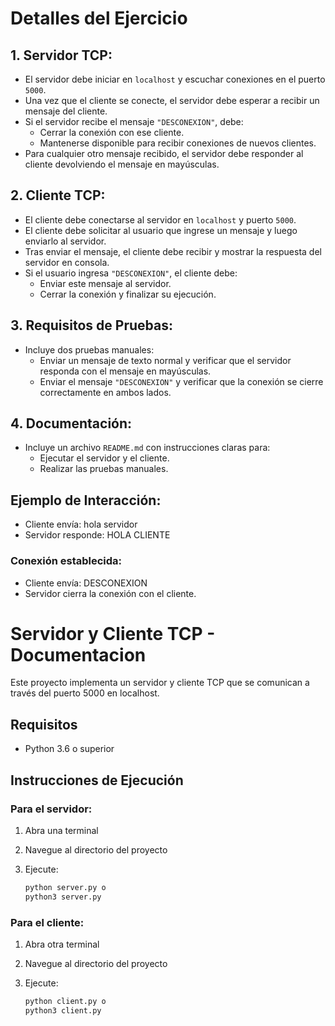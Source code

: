 # Detalles del Ejercicio

## 1. Servidor TCP:
- El servidor debe iniciar en `localhost` y escuchar conexiones en el puerto `5000`.
- Una vez que el cliente se conecte, el servidor debe esperar a recibir un mensaje del cliente.
- Si el servidor recibe el mensaje `"DESCONEXION"`, debe:
  - Cerrar la conexión con ese cliente.
  - Mantenerse disponible para recibir conexiones de nuevos clientes.
- Para cualquier otro mensaje recibido, el servidor debe responder al cliente devolviendo el mensaje en mayúsculas.

## 2. Cliente TCP:
- El cliente debe conectarse al servidor en `localhost` y puerto `5000`.
- El cliente debe solicitar al usuario que ingrese un mensaje y luego enviarlo al servidor.
- Tras enviar el mensaje, el cliente debe recibir y mostrar la respuesta del servidor en consola.
- Si el usuario ingresa `"DESCONEXION"`, el cliente debe:
  - Enviar este mensaje al servidor.
  - Cerrar la conexión y finalizar su ejecución.

## 3. Requisitos de Pruebas:
- Incluye dos pruebas manuales:
  - Enviar un mensaje de texto normal y verificar que el servidor responda con el mensaje en mayúsculas.
  - Enviar el mensaje `"DESCONEXION"` y verificar que la conexión se cierre correctamente en ambos lados.

## 4. Documentación:
- Incluye un archivo `README.md` con instrucciones claras para:
  - Ejecutar el servidor y el cliente.
  - Realizar las pruebas manuales.

## Ejemplo de Interacción:
- Cliente envía: hola servidor
- Servidor responde: HOLA CLIENTE
### Conexión establecida:
- Cliente envía: DESCONEXION
- Servidor cierra la conexión con el cliente.


# Servidor y Cliente TCP - Documentacion

Este proyecto implementa un servidor y cliente TCP  que se comunican a través del puerto 5000 en localhost.

## Requisitos

- Python 3.6 o superior

## Instrucciones de Ejecución

### Para el servidor:

1. Abra una terminal
2. Navegue al directorio del proyecto
3. Ejecute:
    
    ```bash
    python server.py o
    python3 server.py
    ```
    

### Para el cliente:

1. Abra otra terminal
2. Navegue al directorio del proyecto
3. Ejecute:
    
     ```bash
    python client.py o
    python3 client.py
    ```
